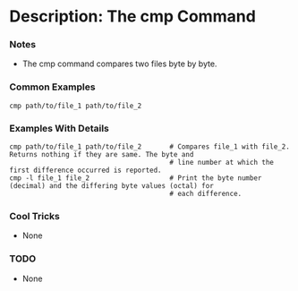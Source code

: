 # Description: The cmp Command

### Notes
* The cmp command compares two files byte by byte.

### Common Examples
```shell
cmp path/to/file_1 path/to/file_2
```

### Examples With Details
```shell
cmp path/to/file_1 path/to/file_2       # Compares file_1 with file_2. Returns nothing if they are same. The byte and
                                        # line number at which the first difference occurred is reported.
cmp -l file_1 file_2                    # Print the byte number (decimal) and the differing byte values (octal) for
                                        # each difference.
```

### Cool Tricks
* None

### TODO
* None
